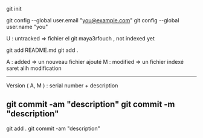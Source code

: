 git init

git config --global user.email "you@example.com"
git config --global user.name "you"

U : untracked => fichier el git maya3rfouch , not indexed yet

git add README.md
git add .

A : added => un nouveau fichier ajouté
M : modified => un fichier indexé saret alih modification

------
Version ( A, M ) : serial number + description

git commit -am "description"
git commit -m "description"
------
git add .
git commit -am "description"
